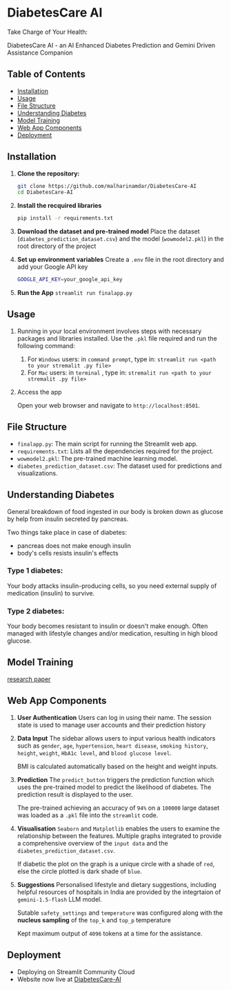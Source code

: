 # DiabetesCare AI 
Take Charge of Your Health: 

DiabetesCare AI - an AI Enhanced Diabetes Prediction and Gemini Driven Assistance Companion

## Table of Contents
- [Installation](#installation)
- [Usage](#usage)
- [File Structure](#file-structure)
- [Understanding Diabetes](#Understanding-Diabetes)
- [Model Training](#Model-Training)
- [Web App Components](#Web-App-Components)
- [Deployment](#deployment)

## Installation
1. **Clone the repository:**
   ```bash
   git clone https://github.com/malharinamdar/DiabetesCare-AI
   cd DiabetesCare-AI
2. **Install the recquired libraries**
   ```bash
   pip install -r requirements.txt
   
3. **Download the dataset and pre-trained model**
   Place the dataset (`diabetes_prediction_dataset.csv`) and the model (`wowmodel2.pkl`) in the root directory of the project
   
5. **Set up environment variables**
   Create a `.env` file in the root directory and add your Google API key
   ```bash
   GOOGLE_API_KEY=your_google_api_key
6. **Run the App**
   `streamlit run finalapp.py`
   
## Usage
1. Running in your local environment involves steps with necessary packages and libraries installed. Use the `.pkl` file
   required and run the following command: 
   1. For `Windows` users: in `command prompt`, type in:  `streamlit run <path to your stremalit .py file>`
   2. For `Mac` users: in `terminal` , type in: `stremalit run <path to your stremalit .py file>`
      
2. Access the app
   
   Open your web browser and navigate to `http://localhost:8501`.
   
## File Structure

- `finalapp.py`: The main script for running the Streamlit web app.
- `requirements.txt`: Lists all the dependencies required for the project.
- `wowmodel2.pkl`: The pre-trained machine learning model.
- `diabetes_prediction_dataset.csv`: The dataset used for predictions and visualizations.
   
## Understanding Diabetes
General breakdown of food ingested in our body is broken down as glucose by help from insulin secreted by pancreas.

Two things take place in case of diabetes:
- pancreas does not make enough insulin
- body's cells resists insulin's effects

### Type 1 diabetes:
Your body attacks insulin-producing cells, so you need external supply of medication (insulin) to survive.
### Type 2 diabetes: 
Your body becomes resistant to insulin or doesn't make enough. Often managed with lifestyle changes and/or medication, resulting in 
high blood glucose.

## Model Training 
<a href="https://ieeexplore.ieee.org/document/10128216">research paper</a>




## Web App Components
1. **User Authentication**
    Users can log in using their name.
    The session state is used to manage user accounts and their prediction history
2. **Data Input**
    The sidebar allows users to input various health indicators such as `gender`, `age`,
    `hypertension`, `heart disease`, `smoking history`, `height`, `weight`, `HbA1c level`, and `blood glucose level`.
   
    BMI is calculated automatically based on the height and weight inputs.
3.  **Prediction**
    The `predict_button` triggers the prediction function which uses the pre-trained model to predict the likelihood of diabetes.
    The prediction result is displayed to the user.
    
    The pre-trained achieving an accuracy of `94%` on a `100000` large dataset was loaded as a `.pkl` file
    into the `streamlit` code.
4. **Visualisation**
   `Seaborn` and `Matplotlib` enables the users to examine the relationship between the features.
   Multiple graphs integrated to provide a comprehensive overview of the `input data` and the `diabetes_prediction_dataset.csv`.

   If diabetic the plot on the graph is a unique circle with a shade of `red`, else the circle plotted is dark shade of `blue`.
5. **Suggestions**
   Personalised lifestyle and dietary suggestions, including helpful resources of hospitals in India are provided
   by the integrtaion of `gemini-1.5-flash` LLM model.

   Sutable `safety_settings` and `temperature` was configured along with the **nucleus sampling** of the
   `top_k` and `top_p` temperature

   Kept maximum output of `4096` tokens at a time for the assistance.
     
## Deployment
- Deploying on Streamlit Community Cloud
- Website now live at <a href="https://diabetescare-ai-tech.streamlit.app/">DiabetesCare-AI</a>
  
